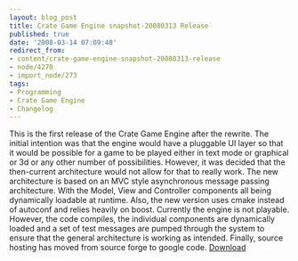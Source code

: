 ```yaml
---
layout: blog_post
title: Crate Game Engine snapshot-20080313 Release
published: true
date: '2008-03-14 07:09:48'
redirect_from:
- content/crate-game-engine-snapshot-20080313-release
- node/4270
- import_node/273
tags:
- Programming
- Crate Game Engine
- Changelog
---
```


This is the first release of the Crate Game Engine after the rewrite. The initial intention was that the engine would have a pluggable UI layer so that it would be possible for a game to be played either in text mode or graphical or 3d or any other number of possibilities. However, it was decided that the then-current architecture would not allow for that to really work. The new architecture is based on an MVC style asynchronous message passing architecture. With the Model, View and Controller components all being dynamically loadable at runtime. Also, the new version uses cmake instead of autoconf and relies heavily on boost. Currently the engine is not playable. However, the code compiles, the individual components are dynamically loaded and a set of test messages are pumped through the system to ensure that the general architecture is working as intended. Finally, source hosting has moved from source forge to google code. [Download](http://code.google.com/p/crategameengine/downloads/list)
